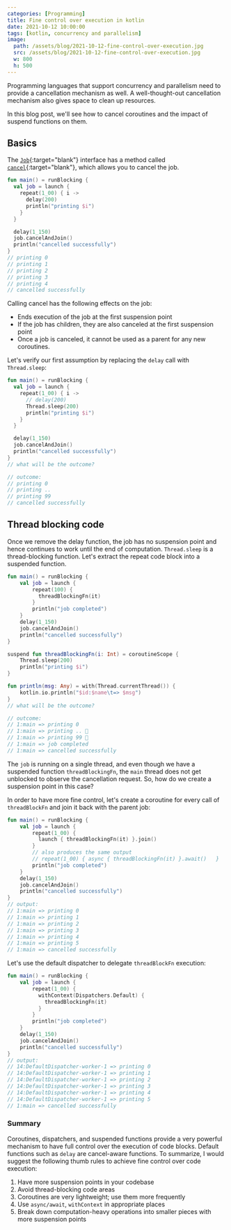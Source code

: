 ```yaml
---
categories: [Programming]
title: Fine control over execution in kotlin
date: 2021-10-12 10:00:00
tags: [kotlin, concurrency and parallelism]
image:
  path: /assets/blog/2021-10-12-fine-control-over-execution.jpg
  src: /assets/blog/2021-10-12-fine-control-over-execution.jpg
  w: 800
  h: 500
---
```

Programming languages that support concurrency and parallelism need to provide a cancellation mechanism as well.
A well-thought-out cancellation mechanism also gives space to clean up resources.

In this blog post, we'll see how to cancel coroutines and the impact of suspend functions on them.

## Basics

The [`Job`](https://kotlin.github.io/kotlinx.coroutines/kotlinx-coroutines-core/kotlinx.coroutines/-job/index.html){:target="blank"} interface has a method called [`cancel`](https://kotlin.github.io/kotlinx.coroutines/kotlinx-coroutines-core/kotlinx.coroutines/cancel.html){:target="blank"}, which allows you to cancel the job.

```kotlin
fun main() = runBlocking {
  val job = launch {
    repeat(1_00) { i ->
      delay(200)
      println("printing $i")
    }
  }

  delay(1_150)
  job.cancelAndJoin()
  println("cancelled successfully")
}
// printing 0
// printing 1
// printing 2
// printing 3
// printing 4
// cancelled successfully
```

Calling cancel has the following effects on the job:

- Ends execution of the job at the first suspension point
- If the job has children, they are also canceled at the first suspension point
- Once a job is canceled, it cannot be used as a parent for any new coroutines.

Let's verify our first assumption by replacing the `delay` call with `Thread.sleep`:

```kotlin
fun main() = runBlocking {
  val job = launch {
    repeat(1_00) { i ->
      // delay(200)
      Thread.sleep(200)
      println("printing $i")
    }
  }

  delay(1_150)
  job.cancelAndJoin()
  println("cancelled successfully")
}
// what will be the outcome?

// outcome:
// printing 0
// printing ..
// printing 99
// cancelled successfully
```

## Thread blocking code

Once we remove the delay function, the job has no suspension point and hence continues to work until the end of computation. `Thread.sleep` is a thread-blocking function.
Let's extract the repeat code block into a suspended function.

```kotlin
fun main() = runBlocking {
    val job = launch {
        repeat(100) {
          threadBlockingFn(it)
        }
        println("job completed")
    }
    delay(1_150)
    job.cancelAndJoin()
    println("cancelled successfully")
}

suspend fun threadBlockingFn(i: Int) = coroutineScope {
    Thread.sleep(200)
    println("printing $i")
}

fun println(msg: Any) = with(Thread.currentThread()) {
    kotlin.io.println("$id:$name\t=> $msg")
}
// what will be the outcome?

// outcome:
// 1:main => printing 0
// 1:main => printing .. 🧐
// 1:main => printing 99 🤔
// 1:main => job completed
// 1:main => cancelled successfully
```

The `job` is running on a single thread, and even though we have a suspended function `threadBlockingFn`, the `main` thread does not get unblocked to observe the cancellation request. So, how do we create a suspension point in this case?

In order to have more fine control, let's create a coroutine for every call of `threadBlockFn` and join it back with the parent job:

```kotlin
fun main() = runBlocking {
    val job = launch {
        repeat(1_00) {
          launch { threadBlockingFn(it) }.join()
        }
        // also produces the same output
        // repeat(1_00) { async { threadBlockingFn(it) }.await()   }
        println("job completed")
    }
    delay(1_150)
    job.cancelAndJoin()
    println("cancelled successfully")
}
// output:
// 1:main => printing 0
// 1:main => printing 1
// 1:main => printing 2
// 1:main => printing 3
// 1:main => printing 4
// 1:main => printing 5
// 1:main => cancelled successfully
```

Let's use the default dispatcher to delegate `threadBlockFn` execution:

```kotlin
fun main() = runBlocking {
    val job = launch {
        repeat(1_00) {
          withContext(Dispatchers.Default) {
            threadBlockingFn(it)
          }
        }
        println("job completed")
    }
    delay(1_150)
    job.cancelAndJoin()
    println("cancelled successfully")
}
// output:
// 14:DefaultDispatcher-worker-1 => printing 0
// 14:DefaultDispatcher-worker-1 => printing 1
// 14:DefaultDispatcher-worker-1 => printing 2
// 14:DefaultDispatcher-worker-1 => printing 3
// 14:DefaultDispatcher-worker-1 => printing 4
// 14:DefaultDispatcher-worker-1 => printing 5
// 1:main => cancelled successfully
```

### Summary

Coroutines, dispatchers, and suspended functions provide a very powerful mechanism to have full control over the execution of code blocks.
Default functions such as `delay` are cancel-aware functions.
To summarize, I would suggest the following thumb rules to achieve fine control over code execution:

1. Have more suspension points in your codebase
2. Avoid thread-blocking code areas
3. Coroutines are very lightweight; use them more frequently
4. Use `async/await`, `withContext` in appropriate places
5. Break down computation-heavy operations into smaller pieces with more suspension points
